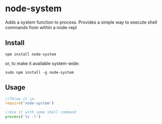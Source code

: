 # node-system
Adds a system function to process. Provides a simple way to execute shell commands from within a node-repl

## Install

`npm install node-system`

or, to make it available system-wide:

`sudo npm install -g node-system`

## Usage

```javascript
//Throw it in.
require('node-system')

//Use it with some shell command
process('ls -l')

```

